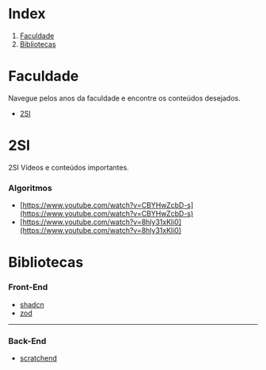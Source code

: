 
# Index

1. [Faculdade](#faculdade)
2. [Bibliotecas](#bibliotecas)
  
  

# Faculdade

  Navegue pelos anos da faculdade e encontre os conteúdos desejados.
  - [2SI](#2si)

# 2SI
2SI Vídeos e conteúdos importantes.


### Algoritmos

- [https://www.youtube.com/watch?v=CBYHwZcbD-s](https://www.youtube.com/watch?v=CBYHwZcbD-s)
- [https://www.youtube.com/watch?v=8hly31xKli0](https://www.youtube.com/watch?v=8hly31xKli0)


# Bibliotecas

### Front-End
- [shadcn](https://ui.shadcn.com/)
- [zod](https://zod.dev/)

---

### Back-End

- [scratchend](https://github.com/Scratchend/scratchend)